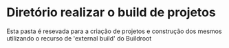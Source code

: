 # Diretório realizar o build de projetos

Esta pasta é resevada para a criação de projetos e construção dos 
mesmos utilizando o recurso de 'external build' do Buildroot
